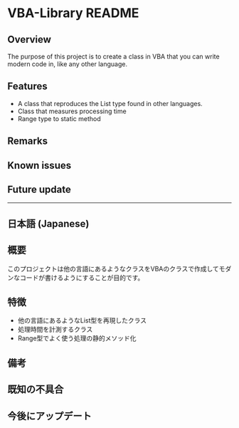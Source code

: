 # VBA-Library README

## Overview
The purpose of this project is to create a class in VBA that you can write modern code in, like any other language.

## Features
* A class that reproduces the List type found in other languages.
* Class that measures processing time
* Range type to static method

## Remarks

## Known issues

## Future update

-----------------------------------------------------------------------------------------------------------

## 日本語 (Japanese)

## 概要
このプロジェクトは他の言語にあるようなクラスをVBAのクラスで作成してモダンなコードが書けるようにすることが目的です。  

## 特徴
* 他の言語にあるようなList型を再現したクラス
* 処理時間を計測するクラス
* Range型でよく使う処理の静的メソッド化

## 備考

## 既知の不具合

## 今後にアップデート

